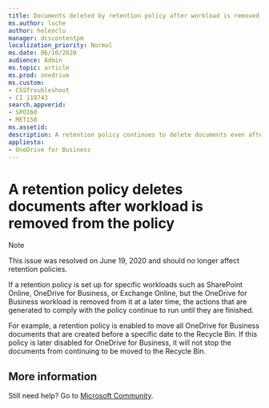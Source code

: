 ```yaml
---
title: Documents deleted by retention policy after workload is removed
ms.author: luche
author: helenclu
manager: dcscontentpm
localization_priority: Normal
ms.date: 06/10/2020
audience: Admin
ms.topic: article
ms.prod: onedrive
ms.custom: 
- CSSTroubleshoot
- CI 119743
search.appverid:
- SPO160
- MET150
ms.assetid: 
description: A retention policy continues to delete documents even after workloads are removed from the policy
appliesto:
- OneDrive for Business
---
```


# A retention policy deletes documents after workload is removed from the policy

> [!NOTE]
> This issue was resolved on June 19, 2020 and should no longer affect retention policies.

If a retention policy is set up for specific workloads such as SharePoint Online, OneDrive for Business, or Exchange Online, but the OneDrive for Business workload is removed from it at a later time, the actions that are generated to comply with the policy continue to run until they are finished. 

For example, a retention policy is enabled to move all OneDrive for Business documents that are created before a specific date to the Recycle Bin. If this policy is later disabled for OneDrive for Business, it will not stop the documents from continuing to be moved to the Recycle Bin. 


## More information

Still need help? Go to [Microsoft Community](https://answers.microsoft.com/).
